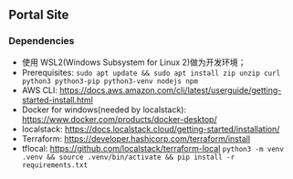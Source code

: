 ## Portal Site

### Dependencies

-   使用 WSL2(Windows Subsystem for Linux 2)做为开发环境；
-   Prerequisites: `sudo apt update && sudo apt install zip unzip curl python3 python3-pip python3-venv nodejs npm`
-   AWS CLI: https://docs.aws.amazon.com/cli/latest/userguide/getting-started-install.html
-   Docker for windows(needed by localstack): https://www.docker.com/products/docker-desktop/
-   localstack: https://docs.localstack.cloud/getting-started/installation/
-   Terraform: https://developer.hashicorp.com/terraform/install
-   tflocal: https://github.com/localstack/terraform-local
    `python3 -m venv .venv && source .venv/bin/activate && pip install -r requirements.txt`
